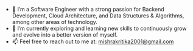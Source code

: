 - 👀 I’m a Software Engineer with a strong passion for Backend Development, Cloud Architecture, and Data Structures & Algorithms, among other areas of technology.
- 🌱 I’m currently exploring and learning new skills to continuously grow and evolve into a better version of myself.
- 📫 Feel free to reach out to me at: mishrakritika2001@gmail.com


<!---
bvedant19/bvedant19 is a ✨ special ✨ repository because its `README.md` (this file) appears on your GitHub profile.
You can click the Preview link to take a look at your changes.
--->
